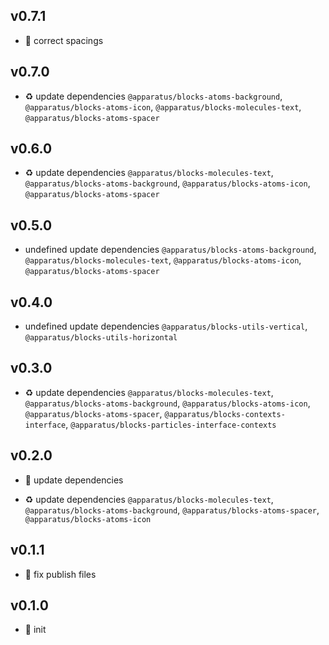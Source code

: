## v0.7.1

* 🐞 correct spacings

## v0.7.0

* ♻️ update dependencies `@apparatus/blocks-atoms-background`, `@apparatus/blocks-atoms-icon`, `@apparatus/blocks-molecules-text`, `@apparatus/blocks-atoms-spacer`

## v0.6.0

* ♻️ update dependencies `@apparatus/blocks-molecules-text`, `@apparatus/blocks-atoms-background`, `@apparatus/blocks-atoms-icon`, `@apparatus/blocks-atoms-spacer`

## v0.5.0

* undefined update dependencies `@apparatus/blocks-atoms-background`, `@apparatus/blocks-molecules-text`, `@apparatus/blocks-atoms-icon`, `@apparatus/blocks-atoms-spacer`

## v0.4.0

* undefined update dependencies `@apparatus/blocks-utils-vertical`, `@apparatus/blocks-utils-horizontal`

## v0.3.0

* ♻️ update dependencies `@apparatus/blocks-molecules-text`, `@apparatus/blocks-atoms-background`, `@apparatus/blocks-atoms-icon`, `@apparatus/blocks-atoms-spacer`, `@apparatus/blocks-contexts-interface`, `@apparatus/blocks-particles-interface-contexts`

## v0.2.0

* 🐞 update dependencies

* ♻️ update dependencies `@apparatus/blocks-molecules-text`, `@apparatus/blocks-atoms-background`, `@apparatus/blocks-atoms-spacer`, `@apparatus/blocks-atoms-icon`

## v0.1.1

* 🐞 fix publish files

## v0.1.0

* 🐣 init
